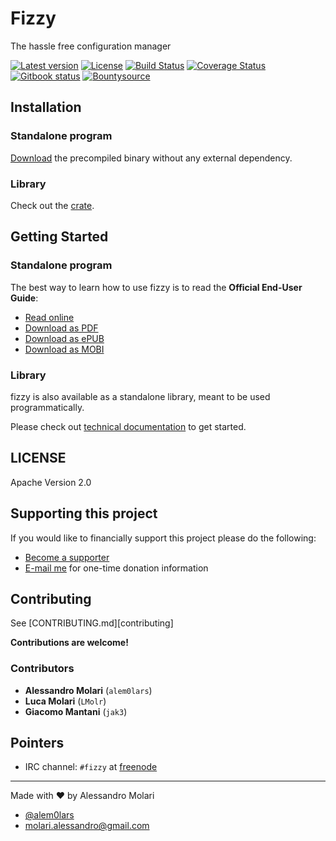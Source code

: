 # Fizzy

The hassle free configuration manager

[![Latest version](https://img.shields.io/crates/v/abort_on_panic.svg)][crate]
[![License][license_image]][license_link]
[![Build Status][travis_status_image]][travis_status_link]
[![Coverage Status][coveralls_status_image]][coveralls_status_link]
[![Gitbook status][gitbook_status_image]][gitbook_status_link]
[![Bountysource][bountysource_image]][bountysource_link]

## Installation

### Standalone program

[Download][release_latest] the precompiled binary without any external
dependency.

### Library

Check out the [crate][crate].

## Getting Started

### Standalone program

The best way to learn how to use fizzy is to read the
**Official End-User Guide**:

* [Read online][read_end_user_guide]
* [Download as PDF][download_pdf_end_user_guide]
* [Download as ePUB][download_epub_end_user_guide]
* [Download as MOBI][download_mobi_end_user_guide]

### Library

fizzy is also available as a standalone library, meant to be used 
programmatically.

Please check out [technical documentation][technical_documentation] to get
started.

## LICENSE

Apache Version 2.0

## Supporting this project

If you would like to financially support this project please do the following:

* [Become a supporter](https://www.bountysource.com/teams/fizzy)
* [E-mail me](mailto:molari.alessandro@gmail.com) for one-time donation information

## Contributing

See [CONTRIBUTING.md][contributing]

**Contributions are welcome!**

### Contributors

* **Alessandro Molari** (`alem0lars`)
* **Luca Molari** (`LMolr`)
* **Giacomo Mantani** (`jak3`)

## Pointers

* IRC channel: `#fizzy` at [freenode][irc]

----

Made with ♥ by Alessandro Molari

* [@alem0lars][twitter]
* [molari.alessandro@gmail.com][send_email]

<!-- Link declarations -->

[twitter]:    https://twitter.com/alem0lars
[send_email]: mailto:molari.alessandro@gmail.com
[irc]:        https://webchat.freenode.net/?channels=fizzy

[technical_documentation]: https://docs.rs/fizzy/3.0.0

[release_latest]: https://github.com/alem0lars/fizzy/releases/latest
[crate]:          https://crates.io/crates/fizzy

[read_end_user_guide]:          https://www.gitbook.com/read/book/alem0lars/fizzy
[download_pdf_end_user_guide]:  https://www.gitbook.com/download/pdf/book/alem0lars/fizzy
[download_epub_end_user_guide]: https://www.gitbook.com/download/epub/book/alem0lars/fizzy
[download_mobi_end_user_guide]: https://www.gitbook.com/download/mobi/book/alem0lars/fizzy

[license_image]: https://img.shields.io/github/license/alem0lars/fizzy.svg
[license_link]:  ./LICENSE

[bountysource_image]: https://img.shields.io/bountysource/team/fizzy/activity.svg
[bountysource_link]:  https://www.bountysource.com/teams/fizzy

[gitbook_status_image]: https://www.gitbook.com/button/status/book/alem0lars/fizzy
[gitbook_status_link]:  https://www.gitbook.io/book/alem0lars/fizzy/activity

[travis_status_image]: https://travis-ci.org/alem0lars/fizzy.svg?branch=develop
[travis_status_link]:  https://travis-ci.org/alem0lars/fizzy

[coveralls_status_image]: https://coveralls.io/repos/github/alem0lars/fizzy/badge.svg?branch=develop
[coveralls_status_link]:  https://coveralls.io/github/alem0lars/fizzy?branch=develop
